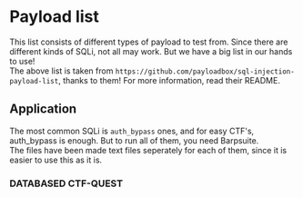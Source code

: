 # Payload list
This list consists of different types of payload to test from. Since there are different kinds of SQLi, not all may work. But we have a big list in our hands to use!
<br>
The above list is taken from `https://github.com/payloadbox/sql-injection-payload-list`, thanks to them!
For more information, read their README.

## Application
The most common SQLi is `auth_bypass` ones, and for easy CTF's, auth_bypass is enough. But to run all of them, you need Barpsuite.
<br>The files have been made text files seperately for each of them, since it is easier to use this as it is.

### DATABASED CTF-QUEST
